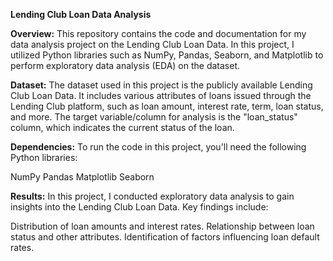 **Lending Club Loan Data Analysis**

**Overview:** 
This repository contains the code and documentation for my data analysis project on the Lending Club Loan Data. In this project, I utilized Python libraries such as NumPy, Pandas, Seaborn, and Matplotlib to perform exploratory data analysis (EDA) on the dataset.

**Dataset:**
The dataset used in this project is the publicly available Lending Club Loan Data. It includes various attributes of loans issued through the Lending Club platform, such as loan amount, interest rate, term, loan status, and more. The target variable/column for analysis is the "loan_status" column, which indicates the current status of the loan.

**Dependencies:**
To run the code in this project, you'll need the following Python libraries:

NumPy
Pandas
Matplotlib
Seaborn

**Results:**
In this project, I conducted exploratory data analysis to gain insights into the Lending Club Loan Data. Key findings include:

Distribution of loan amounts and interest rates.
Relationship between loan status and other attributes.
Identification of factors influencing loan default rates.
